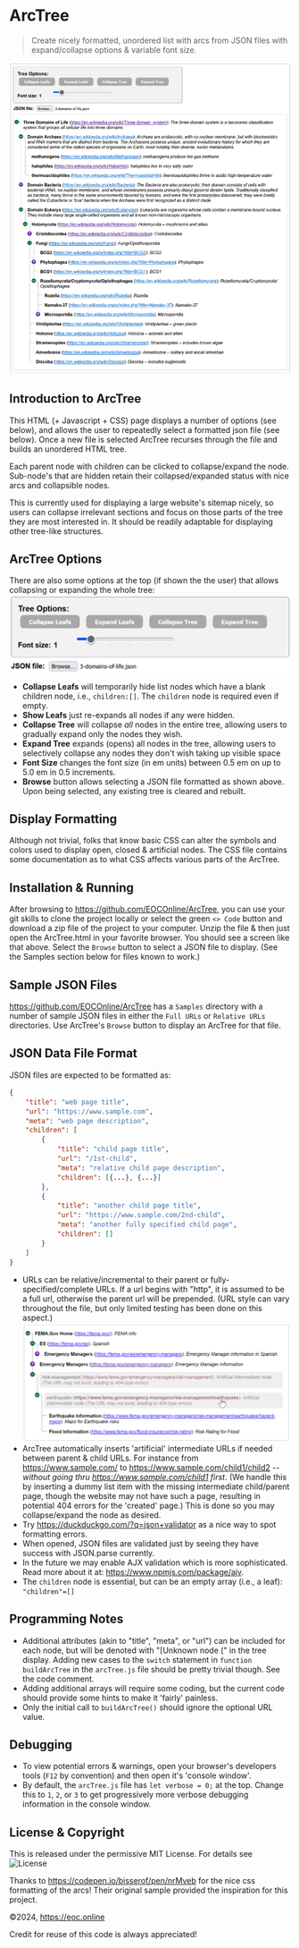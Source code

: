 # ArcTree

> Create nicely formatted, unordered list with arcs from JSON files with
> expand/collapse options &amp; variable font size.

![__ArcTree__ in Action](imgs/ArcTree.png)

## Introduction to ArcTree

This HTML (+ Javascript + CSS) page displays a number of options (see below),
and allows the user to repeatedly select a formatted json file (see below). Once
a new file is selected ArcTree recurses through the file and builds an unordered
HTML tree.

Each parent node with children can be clicked to collapse/expand the node.
Sub-node's that are hidden retain their collapsed/expanded status with nice arcs
and collapsible nodes.

This is currently used for displaying a large website's sitemap nicely, so users
can collapse irrelevant sections and focus on those parts of the tree they are
most interested in. It should be readily adaptable for displaying other
tree-like structures.

## ArcTree Options

There are also some options at the top (if shown the the user) that allows
collapsing or expanding the whole tree:
![__Options Dialog for ArcTree__](imgs/ArcTreeOptions.png)

- **Collapse Leafs** will temporarily hide list nodes which have a blank
  children node, i.e., `children:[]`. The `children` node is required even if
  empty.
- **Show Leafs** just re-expands all nodes if any were hidden.
- **Collapse Tree** will collapse _all_ nodes in the entire tree, allowing users
  to gradually expand only the nodes they wish.
- **Expand Tree** expands (opens) all nodes in the tree, allowing users to
  selectively collapse any nodes they don't wish taking up visible space
- **Font Size** changes the font size (in em units) between 0.5 em on up to 5.0
  em in 0.5 increments.
- **Browse** button allows selecting a JSON file formatted as shown above. Upon
  being selected, any existing tree is cleared and rebuilt.

## Display Formatting

Although not trivial, folks that know basic CSS can alter the symbols and colors
used to display open, closed & artificial nodes. The CSS file contains some
documentation as to what CSS affects various parts of the ArcTree.

## Installation & Running

After browsing to https://github.com/EOCOnline/ArcTree, you can use your git
skills to clone the project locally or select the green `<> Code` button and
download a zip file of the project to your computer. Unzip the file & then just
open the ArcTree.html in your favorite browser. You should see a screen like
that above. Select the `Browse` button to select a JSON file to display. (See
the Samples section below for files known to work.)

## Sample JSON Files

https://github.com/EOCOnline/ArcTree has a `Samples` directory with a number of
sample JSON files in either the `Full URLs` or `Relative URLs` directories. Use
ArcTree's `Browse` button to display an ArcTree for that file.

## JSON Data File Format

JSON files are expected to be formatted as:

```JSON
{
    "title": "web page title",
    "url": "https://www.sample.com",
    "meta": "web page description",
    "children": [
        {
            "title": "child page title",
            "url": "/1st-child",
            "meta": "relative child page description",
            "children": [{...}, {...}]
        },
        {
            "title": "another child page title",
            "url": "https://www.sample.com/2nd-child",
            "meta": "another fully specified child page",
            "children": []
        }
    ]
}
```

- URLs can be relative/incremental to their parent or fully-specified/complete
  URLs. If a url begins with "http", it is assumed to be a full url, otherwise
  the parent url will be prepended. (URL style can vary throughout the file, but
  only limited testing has been done on this aspect.)
  ![alt text](imgs/ArtificiallyAddedNodes.png)
- ArcTree automatically inserts 'artificial' intermediate URLs if needed between
  parent & child URLs. For instance from https://www.sample.com/ to
  https://www.sample.com/child1/child2 -- _without going thru
  https://www.sample.com/child1 first_. (We handle this by inserting a dummy
  list item with the missing intermediate child/parent page, though the website
  may not have such a page, resulting in potential 404 errors for the 'created'
  page.) This is done so you may collapse/expand the node as desired.
- Try https://duckduckgo.com/?q=json+validator as a nice way to spot formatting
  errors.
- When opened, JSON files are validated just by seeing they have success with
  JSON.parse currently.
- In the future we may enable AJX validation which is more sophisticated. Read
  more about it at: https://www.npmjs.com/package/ajv.
- The `children` node is essential, but can be an empty array (i.e., a leaf):
  `"children"=[]`

## Programming Notes

- Additional attributes (akin to "title", "meta", or "url") can be included for
  each node, but will be denoted with "[Unknown node (" in the tree display.
  Adding new cases to the `switch` statement in `function buildArcTree` in the
  `arcTree.js` file should be pretty trivial though. See the code comment.
- Adding additional arrays will require some coding, but the current code should
  provide some hints to make it 'fairly' painless.
- Only the initial call to `buildArcTree()` should ignore the optional URL
  value.

## Debugging

- To view potential errors & warnings, open your browser's developers tools
  (`F12` by convention) and then open it's 'console window'.
- By default, the `arcTree.js` file has `let verbose = 0;` at the top. Change
  this to `1`, `2`, or `3` to get progressively more verbose debugging
  information in the console window.

## License & Copyright

This is released under the permissive MIT License. For details see
![License](LICENSE)

Thanks to https://codepen.io/bisserof/pen/nrMveb for the nice css formatting of
the arcs! Their original sample provided the inspiration for this project.

©2024, https://eoc.online

Credit for reuse of this code is always appreciated!
